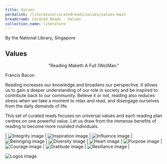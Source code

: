 ```yaml
---
title: Values
permalink: /literature/curatedreads/values/values-main
breadcrumb: Curated Reads - Values
collection_name: literature
---
```


By the National Library, Singapore

## **Values**

<p style="text-align:center;">"Reading Maketh A Full (Wo)Man."

Francis Bacon</p>
 
Reading increases our knowledge and broadens our perspective. It allows us to gain a deeper understanding of our role in society and be inspired to contribute back to our community. Believe it or not, reading also reduces stress when we take a moment to relax and read, and disengage ourselves from the daily demands of life.
 
This set of curated reads focuses on universal values and each reading plan centres on one powerful value. Let us draw from the immense benefits of reading to become more rounded individuals.

| ![Integrity image](/images/literature/curatedreads/Integrity-square.jpg) | ![Inspiration image](/images/literature/curatedreads/Inspiration-square.jpg) | ![Influence image](/images/literature/curatedreads/Influence-square.jpg) | ![Belonging image](/images/literature/curatedreads/Belonging-square.jpg)
| ![Diversity image](/images/literature/curatedreads/Diversity-square.jpg) | ![Heart image](/images/literature/curatedreads/Heart-square.jpg) | ![Purpose image](/images/literature/curatedreads/Purpose-square.jpg) | ![Courage image](/images/literature/curatedreads/Courage-square.jpg)
| ![Gratitude image](/images/literature/curatedreads/Gratitude-banner.jpg) | ![Resiliance image](/images/literature/curatedreads/Resilience-banner.jpg) |

![Logos image](/images/literature/curatedreads/logos-updated.jpeg)